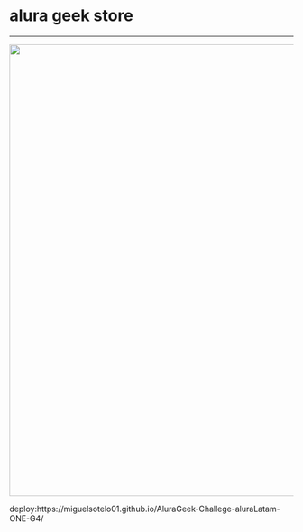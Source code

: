 # alura geek store
---
<p align="center" >
     <img width="800" heigth="400" src="https://user-images.githubusercontent.com/91544872/153603780-b5e5b462-893b-471c-9b7f-7f57ad2aaff3.png">
</p>
deploy:https://miguelsotelo01.github.io/AluraGeek-Challege-aluraLatam-ONE-G4/
